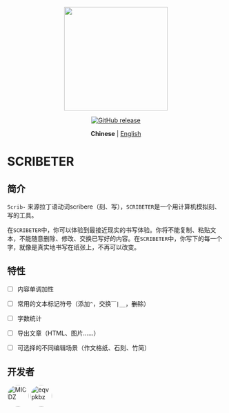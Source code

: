 <p align="center">
  <img src="https://i.loli.net/2021/07/26/RqvUD9zXGAHpSIk.png" width=240 />
</p>
<p align="center">
	<a href="https://github.com/MicDZ/SCRIBETER/releases/latest"><img src="https://img.shields.io/github/v/release/MicDZ/SCRIBETER?logo=github" alt="GitHub release" /></a>
</p>

<p align="center">
  <strong>Chinese</strong> | <a href="https://github.com/MicDZ/SCRIBETER/blob/master/README.en.md">English</a>
</p>


# SCRIBETER

## 简介

`Scrib-` 来源拉丁语动词scribere（刻、写），`SCRIBETER`是一个用计算机模拟刻、写的工具。

在`SCRIBETER`中，你可以体验到最接近现实的书写体验。你将不能复制、粘贴文本，不能随意删除、修改、交换已写好的内容。在`SCRIBETER`中，你写下的每一个字，就像是真实地书写在纸张上，不再可以改变。

## 特性

- [ ] 内容单调加性

- [ ] 常用的文本标记符号（添加`^`，交换`￣|__`，~~删除~~）

- [ ] 字数统计

- [ ] 导出文章（HTML、图片……）

- [ ] 可选择的不同编辑场景（作文格纸、石刻、竹简）


## 开发者

<p>
<a href="https://github.com/MicDZ">
<img src="https://avatars.githubusercontent.com/u/34596177?v=4" alt="MICDZ" width="50" style="border-radius:50%"/></a>
<a href="https://github.com/eqvpkbz">
<img src="https://avatars.githubusercontent.com/u/33982692?v=4" alt="eqvpkbz" width="50" style="border-radius:50%"/></a>
</p>

